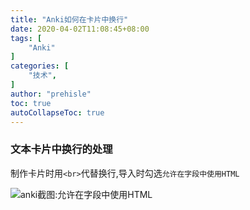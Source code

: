 ```yaml
---
title: "Anki如何在卡片中换行"
date: 2020-04-02T11:08:45+08:00
tags: [
    "Anki"
]
categories: [
    "技术",
]
author: "prehisle"
toc: true
autoCollapseToc: true
---
```


### 文本卡片中换行的处理

制作卡片时用`<br>`代替换行,导入时勾选`允许在字段中使用HTML`

![anki截图:允许在字段中使用HTML](https://note.youdao.com/yws/public/resource/41112cc5871c7abf8ae2c90c3f174804/xmlnote/image-20200402112745103_62a74993113f48ffbab55b36d6c05879/23492 )

